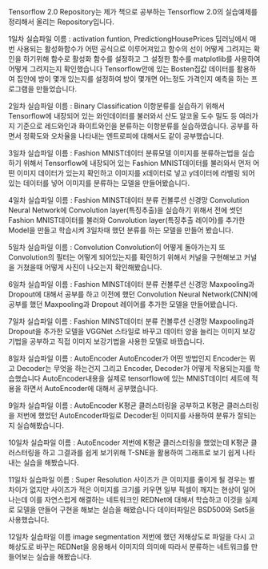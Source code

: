 Tensorflow 2.0 Repository는 제가 책으로 공부하는 Tensorflow 2.0의 실습예제를 정리해서 올리는 Repository입니다.

1일차
실습파일 이름 : activation funtion, PredictiongHousePrices 
딥러닝에서 매번 사용되는 활성화함수가 어떤 공식으로 이루어져있고 함수의 선이 어떻게 그려지는 확인을 하기위해 함수로 활성화 함수를 설정하고
그 설정한 함수를 matplotlib를 사용하여 어떻게 그려지는지 확인했습니다
Tensorflow안에 있는 Bosten집값 데이터를 활용하여 집안에 방이 몇개 있는지를 설정하여 방이 몇개면 어느정도 가격인지 예측을 하는 프로그램을 만들었습니다.

2일차
실습파일 이름 : Binary Classification
이항분류를 실습하기 위해서 Tensorflow에 내장되어 있는 와인데이터를 불러와서 산도 알코올 도수 밀도 등 여러가지 기준으로 레드와인과 화이트와인을 분류하는 이항분류를 실습하였습니다.
공부를 하면서 정확도와 오차율을 나타내는 엔트로피에 대해서도 같이 공부했습니다.

3일차
실습파일 이름 : Fashion MNIST데이터 분류모델
이미지를 분류하는법을 실습하기 위해서 Tensorflow에 내장되어 있는 Fashion MNIST데이터를 불러와서 먼저 어떤 이미지 데이터가 있는지 확인하고 이미지를 x데이터로 넣고
y데이터에 라벨링 되어있는 데이터를 넣어 이미지를 분류하는 모델을 만들어봤습니다. 

4일차
실습파일 이름 : Fashion MINST데이터 분류 컨볼루션 신경망
Convolution Neural Network에 Convolution layer(특징추출)을 실습하기 위해서 전에 썻던 Fashion MNIST데이터를 불러와 Convolution layer(특징추출 레이어)를 추가한 Model을 만들고 학습시켜
3일차때 했던 분류를 하는 모델을 만들어 봤습니다.

5일차
실습파일 이름 : Convolution
Convolution이 어떻게 돌아가는지 또 Convolution의 필터는 어떻게 되어있는지를 확인하기 위해서 커널을 구현해보고 커널을 거쳤을때 어떻게 사진이 나오는지 확인해봤습니다.

6일차
실습파일 이름 : Fashion MINST데이터 분류 컨볼루션 신경망
Maxpooling과 Dropout에 대해서 공부를 하고 이전에 했던 Convolution Neural Network(CNN)에 공부를 했던 Maxpooling과 Dropout 레이어를 추가한 모델을 만들어봤습니다.

7일차
실습파일 이름 : Fashion MINST데이터 분류 컨볼루션 신경망
Maxpooling과 Dropout을 추가한 모델을 VGGNet 스타일로 바꾸고 데이터 양을 늘리는 이미지 보강기법을 공부하고 직접 이미지 보강기법을 사용한 모델로 바꿨습니다.

8일차
실습파일 이름 : AutoEncoder
AutoEncoder가 어떤 방법인지 Encoder는 뭐고 Decoder는 무엇을 하는건지 그리고 Encoder, Decoder가 어떻게 작용되는지를 학습했습니다 
AutoEncoder내용을 실제로 tensorflow에 있는 MNIST데이터 세트에 적용을 하면서 AutoEncoder에 대해서 공부했습니다.

9일차
실습파일 이름 : AutoEncoder
K평균 클러스터링을 공부하고 K평균 클러스터링을 저번에 했었던 AutoEncoder파일로 Decoder된 이미지를 사용하여 분류가 잘되는지 실습해봤습니다.

10일차
실습파일 이름 : AutoEncoder
저번에 K평균 클러스터링을 했었는데 K평균 클러스터링을 하고 그결과를 쉽게 보기위해 T-SNE을 활용하여 그래프로 보기 쉽게 나타내는 실습을 해봤습니다.

11일차
실습파일 이름 : Super Resolution
사이즈가 큰 이미지를 줄이게 될 경우는 별 차이가 없지만 사이즈가 적은 이미지를 크기를 키우면 일부 픽셀이 깨지는 현상이 일어나는데 이를 자연스럽게 해결하는 네트워크인 REDNet에 대해서 학습하고 이것을 실제로 모델을 만들어 구현을 해보는 실습을 해봤습니다
데이터파일은 BSD500와 Set5을 사용했습니다.

12일차
실습파일 이름 image segmentation
저번에 했던 저해상도로 파일을 다시 고해상도로 바꾸는 REDNet을 응용해서 이미지의 의미에 따라서 분류하는 네트워크를 만들어보는 실습을 해봤습니다.
